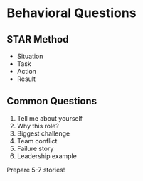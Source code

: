 # Behavioral Questions

## STAR Method
- Situation
- Task
- Action
- Result

## Common Questions
1. Tell me about yourself
2. Why this role?
3. Biggest challenge
4. Team conflict
5. Failure story
6. Leadership example

Prepare 5-7 stories!
